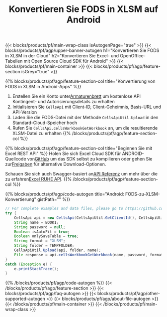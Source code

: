 ﻿---
title:  Konvertieren Sie FODS in XLSM auf Android
description: Automatisieren Sie Excel Dateibearbeitungsvorgänge wie Erstellung, Bearbeitung und Konvertierung mit Cloud API und Open Source Android SDK
url: /de/android/conversion/fods-to-xlsm/
family: cells
platformtag: android
feature: conversion
informat: FODS
outformat: XLSM
platform: Android
otherformats: TIFF CSV XLSM DIF XLTX HTML TXT FODS XLSX XLTM SVG XML XPS MD MHTML XLSB 
---
{{< blocks/products/pf/main-wrap-class isAutogenPage="true" >}}
{{< blocks/products/pf/agp/upper-banner-autogen h1="Konvertieren Sie FODS in XLSM in der Cloud" h2="Konvertieren Sie Excel- und OpenOffice-Tabellen mit Open Source Cloud SDK für Android" >}}
{{< blocks/products/pf/main-container >}}
{{< blocks/products/pf/agp/feature-section isGrey="true" >}}

{{% blocks/products/pf/agp/feature-section-col title="Konvertierung von FODS in XLSM in Android-Apps" %}}
1.  Erstellen Sie ein Konto unter<a href="https://dashboard.aspose.cloud/">Armaturenbrett</a> um kostenlose API Kontingent- und Autorisierungsdetails zu erhalten
1. Initialisieren Sie ```CellsApi``` mit Client-ID, Client-Geheimnis, Basis-URL und API-Version
1. Laden Sie die FODS-Datei mit der Methode ```CellsApiUtil.Upload``` in den Standard-Cloud-Speicher hoch
1. Rufen Sie ```CellsApi.cellsWorkbookGetWorkbook``` an, um die resultierende XLSM-Datei zu erhalten
{{% /blocks/products/pf/agp/feature-section-col %}}

{{% blocks/products/pf/agp/feature-section-col title="Beginnen Sie mit Excel REST API" %}}
 Holen Sie sich Excel Cloud SDK für ANDROID-Quellcode von[GitHub](https://github.com/aspose-cells-cloud/aspose-cells-cloud-android) um das SDK selbst zu kompilieren oder gehen Sie zur[Freigaben](https://releases.aspose.cloud/) für alternative Download-Optionen.

 Schauen Sie sich auch Swagger-basiert an[API Referenz](https://apireference.aspose.cloud/cells/) um mehr über die zu erfahren[Excel RUHE API](https://products.aspose.cloud/cells/curl/).
{{% /blocks/products/pf/agp/feature-section-col %}}

{{% blocks/products/pf/agp/code-autogen title="Android: FODS-zu-XLSM-Konvertierung" gistPath="" %}}
```java
// For complete examples and data files, please go to https://github.com/aspose-cells-cloud/aspose-cells-cloud-android/
try {
    CellsApi api = new CellsApi(CellsApiUtil.GetClientId(), CellsApiUtil.GetClientSecret(), CellsApiUtil.GetAPIVersion(), CellsApiUtil.GetBaseUrl());
    String name = BOOK1;
    String password = null;
    Boolean isAutoFit = true;
    Boolean onlySaveTable = true;
    String format = "XLSM";
    String folder = TEMPFOLDER;
    CellsApiUtil.Upload(api, folder, name);
    File response = api.cellsWorkbookGetWorkbook(name, password, format, isAutoFit, onlySaveTable, folder, null, null);
}
catch (Exception e) {
    e.printStackTrace();
}
```
{{% /blocks/products/pf/agp/code-autogen %}}
{{< /blocks/products/pf/agp/feature-section >}}
{{< blocks/products/pf/agp/faq-autogen >}}
{{< blocks/products/pf/agp/other-supported-autogen >}}
{{< blocks/products/pf/agp/about-file-autogen >}}
{{< /blocks/products/pf/main-container >}}
{{< /blocks/products/pf/main-wrap-class >}}